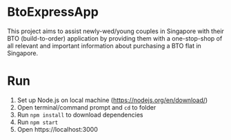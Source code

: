 # BtoExpressApp
This project aims to assist newly-wed/young couples in Singapore with their BTO (build-to-order) application by providing them with a one-stop-shop of all relevant and important information about purchasing a BTO flat in Singapore.

# Run
1. Set up Node.js on local machine (https://nodejs.org/en/download/)
2. Open terminal/command prompt and `cd` to folder
3. Run `npm install` to download dependencies
4. Run `npm start`
5. Open https://localhost:3000
